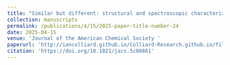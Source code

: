 ```yaml
---
title: "Similar but different: structural and spectroscopic characterization of a series of europium and curium coordination complexes"
collection: manuscripts
permalink: /publications/4/15/2025-paper-title-number-24
date: 2025-04-15
venue: 'Journal of the American Chemical Society '
paperurl: 'http://iancolliard.github.io/Colliard-Research.github.io/files/paper24.pdf'
citation: 'https://doi.org/10.1021/jacs.5c00861'
---
```

